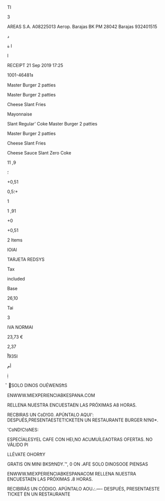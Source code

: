 Tl

3

AREAS  S.A.
Α08225013
Аегор.  Barajas  BK  PM
28042  Barajas
932401515

د

ة
I

I

RECEIPT
21  Sep  2019  17:25

1001-46481ช

Master Burger 2 patties

Master Burger 2 patties

Cheese
Slant Fries

Mayonnaise

Slant Regular' Coke
Master Burger 2 patties

Master Burger 2 patties

Cheese
Slant Fries

Cheese Sauce
Slant Zero Coke

11 ,9

؛

+0,51

؛0,5+

1

1 ,91

+0

+0,51

2  Items

lOIAl

TARJETA  REDSYS

Tax

included

Base

26,10

Tai

3

IVA  NORMAI

23,73  €

2,37

ًا935اً

أم

ị

ิ
SOLO DINOS OUÉWENSftS

ENWWW.MIEXPERIENCIABKESPANA.COM

RELLENA NUESTRA ENCUESTAEN LAS
PRÓXIMAS A8  HORAS.

RECBIRAS UN C٥D!G0. APÚNTALO AQUI':
DESPUÉS,PRESENTAESTET!CKETEN UN RESTAURANTE
BURGER N!N0*.

'C٥ND!C!٥NES:

ESPECİALESYEL CAFE CON HEI,NO ACUMUİLEAOTRAS OFERTAS. NO VÁLIDO Pl

LLÉVATE OHORftY

GRATIS
ON  MINI BKSftNDY.™,
0 ON  ،AFE
SOLO DINOSOOE PIENSAS

ENWWW.MIEXPERIENCIABKESPANACOM
RELLENA NUESTRA ENCUESTAEN LAS
PRÓXIMAS ،8 HORAS.

RECIBIRÁS UN CÓDIGO. APÚNTALO AOU،:.—-
DESPUÉS, PRESENTAESTE TICKET EN UN RESTAURANTE


